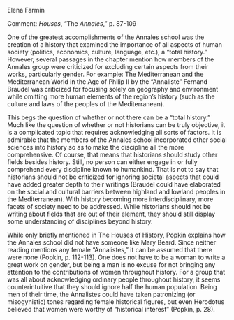 Elena Farmin 

Comment: *Houses*, “The *Annales*,” p. 87-109

One of the greatest accomplishments of the Annales school was the creation of a history that examined the importance of all aspects of human society (politics, economics, culture, language, etc.), a “total history.” However, several passages in the chapter mention how members of the Annales group were criticized for excluding certain aspects from their works, particularly gender. For example: The Mediterranean and the Mediterranean World in the Age of Philip II by the “Annaliste” Fernand Braudel was criticized for focusing solely on geography and environment while omitting more human elements of the region’s history (such as the culture and laws of the peoples of the Mediterranean). 


This begs the question of whether or not there can be a “total history.” Much like the question of whether or not historians can be truly objective, it is a complicated topic that requires acknowledging all sorts of factors. It is admirable that the members of the Annales school incorporated other social sciences into history so as to make the discipline all the more comprehensive. Of course, that means that historians should study other fields besides history. Still, no person can either engage in or fully comprehend every discipline known to humankind. That is not to say that historians should not be criticized for ignoring societal aspects that could have added greater depth to their writings (Braudel could have elaborated on the social and cultural barriers between highland and lowland peoples in the Mediterranean). With history becoming more interdisciplinary, more facets of society need to be addressed. While historians should not be writing about fields that are out of their element, they should still display some understanding of disciplines beyond history.


While only briefly mentioned in The Houses of History, Popkin explains how the Annales school did not have someone like Mary Beard. Since neither reading mentions any female “Annalistes,” it can be assumed that there were none (Popkin, p. 112-113). One does not have to be a woman to write a great work on gender, but being a man is no excuse for not bringing any attention to the contributions of women throughout history. For a group that was all about acknowledging ordinary people throughout history, it seems counterintuitive that they should ignore half the human population. Being men of their time, the Annalistes could have taken patronizing (or misogynistic) tones regarding female historical figures, but even Herodotus believed that women were worthy of “historical interest” (Popkin, p. 28).

